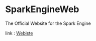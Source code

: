 # SparkEngineWeb
The Official Website for the Spark Engine

link : [Webiste](https://windokk.github.io/SparkEngineWeb)
